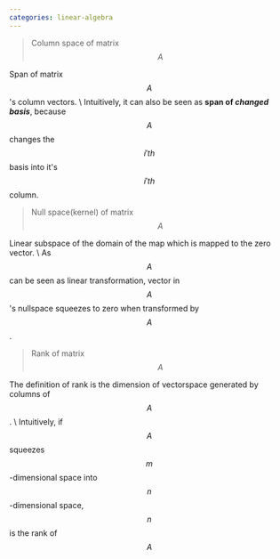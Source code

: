 ```yaml
---
categories: linear-algebra
---
```


> Column space of matrix $$A$$

Span of matrix $$A$$'s column vectors. \\
Intuitively, it can also be seen as **span of _changed basis_**, because $$A$$ changes the $$i'th $$ basis into it's $$i'th$$ column.

> Null space(kernel) of matrix $$A$$

Linear subspace of the domain of the map which is mapped to the zero vector. \\
As $$A$$ can be seen as linear transformation, vector in $$A$$'s nullspace squeezes to zero when transformed by $$A$$.

> Rank of matrix $$A$$

The definition of rank is the dimension of vectorspace generated by columns of $$A$$. \\
Intuitively, if $$A$$ squeezes $$m$$-dimensional space into $$n$$-dimensional space, $$n$$ is the rank of $$A$$